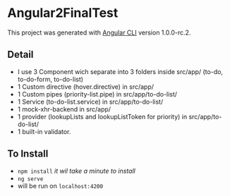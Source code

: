 # Angular2FinalTest

This project was generated with [Angular CLI](https://github.com/angular/angular-cli) version 1.0.0-rc.2.

## Detail

* I use 3 Component wich separate into 3 folders inside src/app/ (to-do, to-do-form, to-do-list)
* 1 Custom directive (hover.directive) in src/app/
* 1 Custom pipes (priority-list.pipe) in src/app/to-do-list/
* 1 Service (to-do-list.service) in src/app/to-do-list/
* 1 mock-xhr-backend in src/app/
* 1 provider (lookupLists and lookupListToken for priority) in src/app/to-do-list/
* 1 built-in validator.


## To Install

* `npm install` *it wil take a minute to install*
* `ng serve`
* will be run on `localhost:4200`